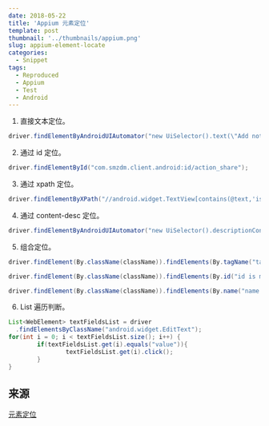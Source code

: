 ```yaml
---
date: 2018-05-22
title: 'Appium 元素定位'
template: post
thumbnail: '../thumbnails/appium.png'
slug: appium-element-locate
categories:
  - Snippet
tags:
  - Reproduced
  - Appium
  - Test
  - Android
---
```


1. 直接文本定位。

```Java
driver.findElementByAndroidUIAutomator("new UiSelector().text(\"Add note\")");
```

2. 通过 id 定位。

```Java
driver.findElementById("com.smzdm.client.android:id/action_share");
```

3. 通过 xpath 定位。

```Java
driver.findElementByXPath("//android.widget.TextView[contains(@text,'is xpathname')]");
```

4. 通过 content-desc 定位。

```Java
driver.findElementByAndroidUIAutomator("new UiSelector().descriptionContains(\"" + name + "\")");
```

5. 组合定位。

```Java
driver.findElement(By.className(className)).findElements(By.tagName("tagname is me")).get(i);

driver.findElement(By.className(className)).findElements(By.id("id is me")).get(i);

driver.findElement(By.className(className)).findElements(By.name("name is me")).get(i);
```

6. List 遍历判断。

```Java
List<WebElement> textFieldsList = driver
  .findElementsByClassName("android.widget.EditText");
for(int i = 0; i < textFieldsList.size(); i++) {
		if(textFieldsList.get(i).equals("value")){
				textFieldsList.get(i).click();
		}
}
```



## 来源

[元素定位](https://anikikun.gitbooks.io/appium-girls-tutorial/content/find_elements.html)